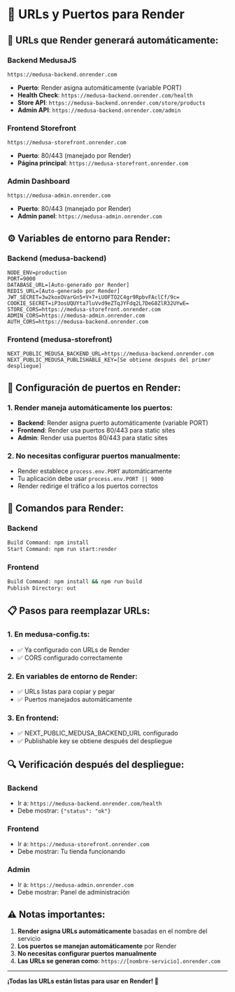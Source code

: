 # 🔗 URLs y Puertos para Render

## 📍 URLs que Render generará automáticamente:

### Backend MedusaJS
```
https://medusa-backend.onrender.com
```
- **Puerto**: Render asigna automáticamente (variable PORT)
- **Health Check**: `https://medusa-backend.onrender.com/health`
- **Store API**: `https://medusa-backend.onrender.com/store/products`
- **Admin API**: `https://medusa-backend.onrender.com/admin`

### Frontend Storefront
```
https://medusa-storefront.onrender.com
```
- **Puerto**: 80/443 (manejado por Render)
- **Página principal**: `https://medusa-storefront.onrender.com`

### Admin Dashboard
```
https://medusa-admin.onrender.com
```
- **Puerto**: 80/443 (manejado por Render)
- **Admin panel**: `https://medusa-admin.onrender.com`

## ⚙️ Variables de entorno para Render:

### Backend (medusa-backend)
```env
NODE_ENV=production
PORT=9000
DATABASE_URL=[Auto-generado por Render]
REDIS_URL=[Auto-generado por Render]
JWT_SECRET=3w2koxOVarGn5+V+7+iUOFTO2C4gr9RpbvFAclCf/9c=
COOKIE_SECRET=iP3osUQUYta7luVvd9eZTqJYFdq2L7DeG8ZlR32UYwE=
STORE_CORS=https://medusa-storefront.onrender.com
ADMIN_CORS=https://medusa-admin.onrender.com
AUTH_CORS=https://medusa-backend.onrender.com
```

### Frontend (medusa-storefront)
```env
NEXT_PUBLIC_MEDUSA_BACKEND_URL=https://medusa-backend.onrender.com
NEXT_PUBLIC_MEDUSA_PUBLISHABLE_KEY=[Se obtiene después del primer despliegue]
```

## 🔧 Configuración de puertos en Render:

### 1. Render maneja automáticamente los puertos:
- **Backend**: Render asigna puerto automáticamente (variable PORT)
- **Frontend**: Render usa puertos 80/443 para static sites
- **Admin**: Render usa puertos 80/443 para static sites

### 2. No necesitas configurar puertos manualmente:
- Render establece `process.env.PORT` automáticamente
- Tu aplicación debe usar `process.env.PORT || 9000`
- Render redirige el tráfico a los puertos correctos

## 🚀 Comandos para Render:

### Backend
```bash
Build Command: npm install
Start Command: npm run start:render
```

### Frontend
```bash
Build Command: npm install && npm run build
Publish Directory: out
```

## 📋 Pasos para reemplazar URLs:

### 1. En medusa-config.ts:
- ✅ Ya configurado con URLs de Render
- ✅ CORS configurado correctamente

### 2. En variables de entorno de Render:
- ✅ URLs listas para copiar y pegar
- ✅ Puertos manejados automáticamente

### 3. En frontend:
- ✅ NEXT_PUBLIC_MEDUSA_BACKEND_URL configurado
- ✅ Publishable key se obtiene después del despliegue

## 🔍 Verificación después del despliegue:

### Backend
- Ir a: `https://medusa-backend.onrender.com/health`
- Debe mostrar: `{"status": "ok"}`

### Frontend
- Ir a: `https://medusa-storefront.onrender.com`
- Debe mostrar: Tu tienda funcionando

### Admin
- Ir a: `https://medusa-admin.onrender.com`
- Debe mostrar: Panel de administración

## ⚠️ Notas importantes:

1. **Render asigna URLs automáticamente** basadas en el nombre del servicio
2. **Los puertos se manejan automáticamente** por Render
3. **No necesitas configurar puertos manualmente**
4. **Las URLs se generan como**: `https://[nombre-servicio].onrender.com`

---

**¡Todas las URLs están listas para usar en Render! 🎉**



